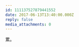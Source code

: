 ```yaml
---
id: 111137527879441552
date: 2017-06-13T13:40:00.000Z
reply: false
media_attachments: 0
---
```


累。 ​​​​

